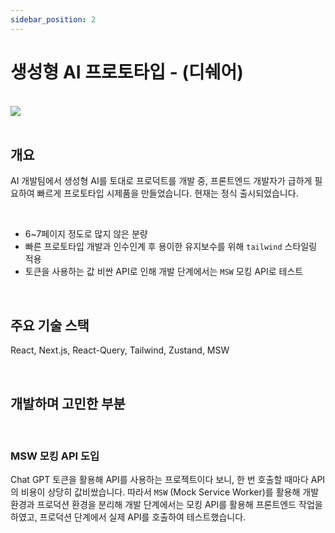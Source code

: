 ```yaml
---
sidebar_position: 2
---
```


# 생성형 AI 프로토타입 - (디쉐어)

<br/>

<img src="/img/about/portfolio/dshare/ai_prototype_1.png"/>

<br/>
<br/>

## 개요

AI 개발팀에서 생성형 AI를 토대로 프로덕트를 개발 중, 프론트엔드 개발자가 급하게 필요하여 빠르게 프로토타입 시제품을 만들었습니다.
현재는 정식 출시되었습니다.

<br/>

- 6~7페이지 정도로 많지 않은 분량
- 빠른 프로토타입 개발과 인수인계 후 용이한 유지보수를 위해 `tailwind` 스타일링 적용
- 토큰을 사용하는 값 비싼 API로 인해 개발 단계에서는 `MSW` 모킹 API로 테스트

<br/>

## 주요 기술 스택

React, Next.js, React-Query, Tailwind, Zustand, MSW

<br/>

## 개발하며 고민한 부분

<br/>

### MSW 모킹 API 도입

Chat GPT 토큰을 활용해 API를 사용하는 프로젝트이다 보니, 한 번 호출할 때마다 API의 비용이 상당히 값비쌌습니다.
따라서 `MSW` (Mock Service Worker)를 활용해 개발환경과 프로덕션 환경을 분리해 개발 단계에서는 모킹 API를 활용해
프론트엔드 작업을 하였고, 프로덕션 단계에서 실제 API를 호출하여 테스트했습니다.

<br/>
<br/>
